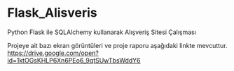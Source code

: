 # Flask_Alisveris
Python Flask ile SQLAlchemy kullanarak Alışveriş Sitesi Çalışması

Projeye ait bazı ekran görüntüleri ve proje raporu aşağıdaki linkte mevcuttur.
https://drive.google.com/open?id=1ktOGsKHLP6Xn6PEo6_9qtSUwTbsWddY6
